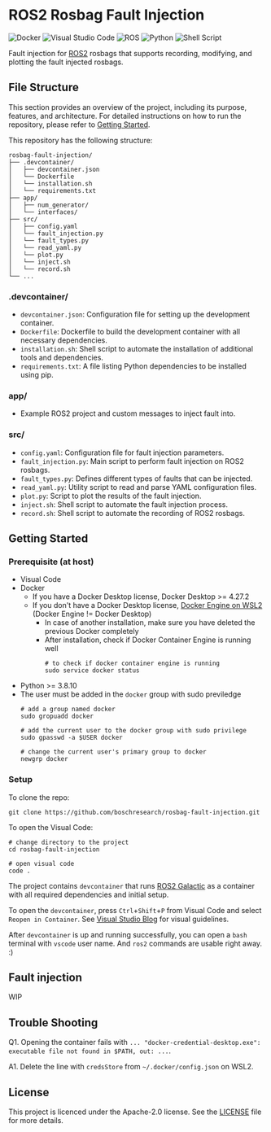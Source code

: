 # ROS2 Rosbag Fault Injection

![Docker](https://img.shields.io/badge/docker-%230db7ed.svg?style=for-the-badge&logo=docker&logoColor=white)
![Visual Studio Code](https://img.shields.io/badge/Visual%20Studio%20Code-0078d7.svg?style=for-the-badge&logo=visual-studio-code&logoColor=white)
![ROS](https://img.shields.io/badge/ros-%230A0FF9.svg?style=for-the-badge&logo=ros&logoColor=white)
![Python](https://img.shields.io/badge/python-3670A0?style=for-the-badge&logo=python&logoColor=ffdd54)
![Shell Script](https://img.shields.io/badge/shell_script-%23121011.svg?style=for-the-badge&logo=gnu-bash&logoColor=white)

Fault injection for [ROS2](https://github.com/ros2) rosbags that supports recording, modifying, and plotting the fault injected rosbags.

## File Structure

This section provides an overview of the project, including its purpose, features, and architecture. For detailed instructions on how to run the repository, please refer to [Getting Started](#getting-started).

This repository has the following structure:

```
rosbag-fault-injection/
├── .devcontainer/
│   ├── devcontainer.json
│   └── Dockerfile
│   └── installation.sh
│   └── requirements.txt
├── app/
│   ├── num_generator/
│   └── interfaces/
├── src/
│   ├── config.yaml
│   └── fault_injection.py
│   └── fault_types.py
│   └── read_yaml.py
│   └── plot.py
│   └── inject.sh
│   └── record.sh
└── ...
```

### .devcontainer/
- `devcontainer.json`: Configuration file for setting up the development container.
- `Dockerfile`: Dockerfile to build the development container with all necessary dependencies.
- `installation.sh`: Shell script to automate the installation of additional tools and dependencies.
- `requirements.txt`: A file listing Python dependencies to be installed using pip.

### app/
- Example ROS2 project and custom messages to inject fault into.

### src/
- `config.yaml`: Configuration file for fault injection parameters.
- `fault_injection.py`: Main script to perform fault injection on ROS2 rosbags.
- `fault_types.py`: Defines different types of faults that can be injected.
- `read_yaml.py`: Utility script to read and parse YAML configuration files.
- `plot.py`: Script to plot the results of the fault injection.
- `inject.sh`: Shell script to automate the fault injection process.
- `record.sh`: Shell script to automate the recording of ROS2 rosbags.

## Getting Started

### Prerequisite (at host)

* Visual Code
* Docker
    * If you have a Docker Desktop license, Docker Desktop >= 4.27.2
    * If you don't have a Docker Desktop license, [Docker Engine on WSL2](https://www.youtube.com/redirect?event=video_description&redir_token=QUFFLUhqbU8zY0gzaUpIak1nWWM5NExPNlhDYjdYRGh1QXxBQ3Jtc0trMjgzWVZzeGxXSnMtSEpUNlBxeXAwdWg3a29iaVlJcVVIZEdMbzVaeVhOQ3NNSllSa3JnVXlDVVZMLUY2ZzJxSGZQdWNmSDhjRVJWVTYwbFFmRzhzSnJoQ05MNktGRUlCRjdqTDI3OXJ2T2NLVVBhcw&q=https%3A%2F%2Fdocs.docker.com%2Fengine%2Finstall%2Fubuntu%2F%23install-using-the-convenience-script&v=SDk3pqFXgs8) (Docker Engine != Docker Desktop)
        * In case of another installation, make sure you have deleted the previous Docker completely
        * After installation, check if Docker Container Engine is running well
            ```
            # to check if docker container engine is running
            sudo service docker status
            ```
* Python >= 3.8.10
* The user must be added in the `docker` group with sudo previledge
    ```
    # add a group named docker
    sudo gropuadd docker

    # add the current user to the docker group with sudo privilege
    sudo gpasswd -a $USER docker

    # change the current user's primary group to docker
    newgrp docker
    ``` 

### Setup

To clone the repo:
```
git clone https://github.com/boschresearch/rosbag-fault-injection.git
```

To open the Visual Code:
```
# change directory to the project
cd rosbag-fault-injection

# open visual code
code .
```

The project contains `devcontainer` that runs [ROS2 Galactic](https://docs.ros.org/en/galactic/index.html) as a container with all required dependencies and initial setup. 

To open the `devcontainer`, press `Ctrl`+`Shift`+`P` from Visual Code and select `Reopen in Container`. See [Visual Studio Blog](https://code.visualstudio.com/blogs/2020/07/01/containers-wsl#_getting-started) for visual guidelines.

After `devcontainer` is up and running successfully, you can open a `bash` terminal with `vscode` user name. And `ros2` commands are usable right away. :)

## Fault injection

WIP

## Trouble Shooting
Q1. Opening the container fails with `... "docker-credential-desktop.exe": executable file not found in $PATH, out: ...`.

A1. Delete the line with `credsStore` from `~/.docker/config.json` on WSL2.

## License

This project is licenced under the Apache-2.0 license. See the [LICENSE](LICENSE.md) file for more details.

